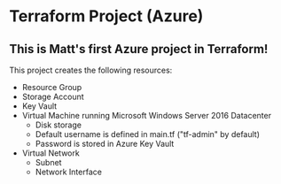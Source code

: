 # Terraform Project (Azure)
## This is Matt's first Azure project in Terraform!
This project creates the following resources:
- Resource Group
- Storage Account
- Key Vault
- Virtual Machine running Microsoft Windows Server 2016 Datacenter
  - Disk storage
  - Default username is defined in main.tf ("tf-admin" by default)
  - Password is stored in Azure Key Vault
- Virtual Network
  - Subnet
  - Network Interface